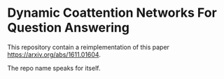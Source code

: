 # Dynamic Coattention Networks For Question Answering

This repository contain a reimplementation of this paper https://arxiv.org/abs/1611.01604.

The repo name speaks for itself.

